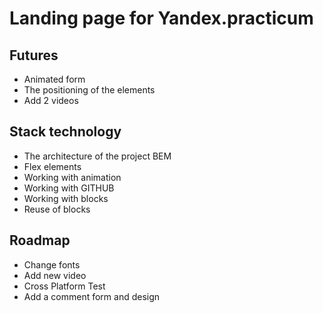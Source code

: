 # Landing page for Yandex.practicum
## Futures
- Animated form
- The positioning of the elements
- Add 2 videos
## Stack technology
- The architecture of the project BEM
- Flex elements
- Working with animation
- Working with GITHUB
- Working with blocks
- Reuse of blocks

## Roadmap
- Change fonts
- Add new video
- Cross Platform Test
- Add a comment form and design
